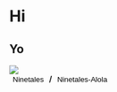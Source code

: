 # Hi
## Yo
<img id="monpic" src="https://www.smogon.com/dex/media/sprites/xy/ninetales.gif">
<br>
<b><button onclick="switchForm('ninetales')" style="background:none;border:none;">Ninetales</button> / <button onclick="switchForm('ninetales-alola')" style="background:none;border:none;">Ninetales-Alola</button></b>

<script>
  function switchForm(form) {
    document.getElementById('monpic').src='https://www.smogon.com/dex/media/sprites/xy/' + form + '.gif';
  }
</script>
